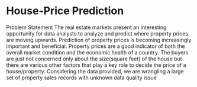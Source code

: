 # House-Price Prediction
Problem Statement
The real estate markets present an interesting opportunity for data analysts to analyze and predict where property prices are moving upwards. Prediction of property prices is becoming increasingly important and beneficial. Property prices are a good indicator of both the overall market condition and the economic health of a country. The buyers are just not concerned only about the size(square feet) of the house but there are various other factors that play a key role to decide the price of a house/property. Considering the data provided, we are wrangling a large set of property sales records with unknown data quality issue
